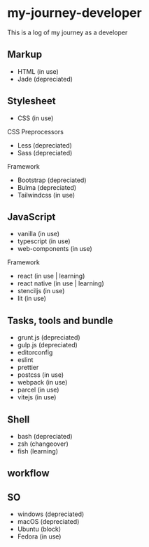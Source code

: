 # my-journey-developer
This is a log of my journey as a developer


## Markup
- HTML (in use)
- Jade (depreciated)

## Stylesheet
- CSS (in use)

CSS Preprocessors
- Less (depreciated)
- Sass (depreciated)

Framework
- Bootstrap (depreciated)
- Bulma (depreciated)
- Tailwindcss (in use)

## JavaScript
- vanilla (in use)
- typescript (in use)
- web-components (in use)

Framework
- react (in use | learning)
- react native (in use | learning)
- stenciljs (in use)
- lit (in use)

## Tasks, tools and bundle
- grunt.js (depreciated)
- gulp.js (depreciated)
- editorconfig
- eslint
- prettier
- postcss (in use)
- webpack (in use)
- parcel (in use)
- vitejs (in use)

## Shell
- bash (depreciated)
- zsh (changeover)
- fish (learning)

## workflow

## SO
- windows (depreciated)
- macOS (depreciated)
- Ubuntu (block)
- Fedora (in use)
